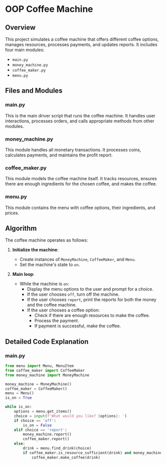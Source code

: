 # OOP Coffee Machine
## Overview
This project simulates a coffee machine that offers different coffee options, manages resources, processes payments, and updates reports. It includes four main modules:
- `main.py`
- `money_machine.py`
- `coffee_maker.py`
- `menu.py`

## Files and Modules

### main.py
This is the main driver script that runs the coffee machine. It handles user interactions, processes orders, and calls appropriate methods from other modules.

### money_machine.py
This module handles all monetary transactions. It processes coins, calculates payments, and maintains the profit report.

### coffee_maker.py
This module models the coffee machine itself. It tracks resources, ensures there are enough ingredients for the chosen coffee, and makes the coffee.

### menu.py
This module contains the menu with coffee options, their ingredients, and prices.

## Algorithm
The coffee machine operates as follows:

1. **Initialize the machine**:
    - Create instances of `MoneyMachine`, `CoffeeMaker`, and `Menu`.
    - Set the machine's state to `on`.

2. **Main loop**:
    - While the machine is `on`:
        - Display the menu options to the user and prompt for a choice.
        - If the user chooses `off`, turn off the machine.
        - If the user chooses `report`, print the reports for both the money and the coffee machine.
        - If the user chooses a coffee option:
            - Check if there are enough resources to make the coffee.
            - Process the payment.
            - If payment is successful, make the coffee.

## Detailed Code Explanation

### main.py
```python
from menu import Menu, MenuItem
from coffee_maker import CoffeeMaker
from money_machine import MoneyMachine

money_machine = MoneyMachine()
coffee_maker = CoffeeMaker()
menu = Menu()
is_on = True

while is_on:
    options = menu.get_items()
    choice = input(f'What would you like? {options}: ')
    if choice == 'off':
        is_on = False
    elif choice == 'report':
        money_machine.report()
        coffee_maker.report()
    else:
        drink = menu.find_drink(choice)
        if coffee_maker.is_resource_sufficient(drink) and money_machine.make_payment(drink.cost):
            coffee_maker.make_coffee(drink)
